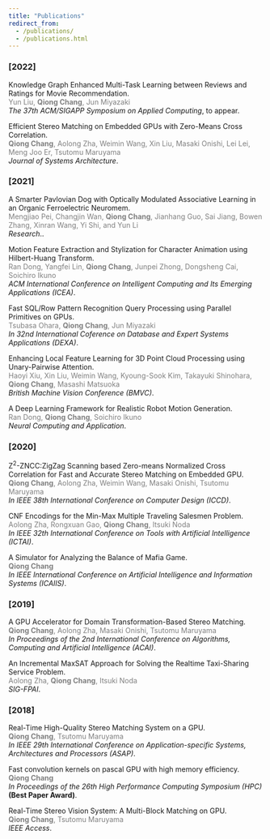 ```yaml
---
title: "Publications"
redirect_from: 
  - /publications/
  - /publications.html
---
```

### [2022]
Knowledge Graph Enhanced Multi-Task Learning between Reviews and Ratings for Movie Recommendation.<br />
<span style="color:gray">Yun Liu, **Qiong Chang**, Jun Miyazaki</span><br />
_The 37th ACM/SIGAPP Symposium on Applied Computing_, to appear.


Efficient Stereo Matching on Embedded GPUs with Zero-Means Cross Correlation.<br />
<span style="color:gray">**Qiong Chang**, Aolong Zha, Weimin Wang, Xin Liu, Masaki Onishi, Lei Lei, Meng Joo Er, Tsutomu Maruyama</span><br />
_Journal of Systems Architecture_.

### [2021]
A Smarter Pavlovian Dog with Optically Modulated Associative Learning in an Organic Ferroelectric Neuromem.<br />
<span style="color:gray">Mengjiao Pei, Changjin Wan, **Qiong Chang**, Jianhang Guo, Sai Jiang, Bowen Zhang, Xinran Wang, Yi Shi, and Yun Li</span><br /> 
_Research_..


Motion Feature Extraction and Stylization for Character Animation using Hilbert-Huang Transform.<br />
<span style="color:gray">Ran Dong, Yangfei Lin, **Qiong Chang**, Junpei Zhong, Dongsheng Cai, Soichiro Ikuno</span><br />
_ACM International Conference on Intelligent Computing and Its Emerging Applications (ICEA)_.


Fast SQL/Row Pattern Recognition Query Processing using Parallel Primitives on GPUs.<br /> 
<span style="color:gray">Tsubasa Ohara, **Qiong Chang**, Jun Miyazaki</span><br /> 
_In 32nd International Coference on Database and Expert Systems Applications (DEXA)_.

Enhancing Local Feature Learning for 3D Point Cloud Processing using Unary-Pairwise Attention.<br />
<span style="color:gray">Haoyi Xiu, Xin Liu, Weimin Wang, Kyoung-Sook Kim, Takayuki Shinohara, **Qiong Chang**, Masashi Matsuoka</span><br />
 _British Machine Vision Conference (BMVC)_.

A Deep Learning Framework for Realistic Robot Motion Generation.<br />
<span style="color:gray">Ran Dong, **Qiong Chang**, Soichiro Ikuno</span><br />
_Neural Computing and Application_.

### [2020]
 
Z<sup>2</sup>-ZNCC:ZigZag Scanning based Zero-means Normalized Cross Correlation for Fast and Accurate Stereo Matching on Embedded GPU.<br />
<span style="color:gray">**Qiong Chang**, Aolong Zha, Weimin Wang, Masaki Onishi, Tsutomu Maruyama</span><br /> 
  _In IEEE 38th International Conference on Computer Design (ICCD)_.


CNF Encodings for the Min-Max Multiple Traveling Salesmen Problem.<br />
<span style="color:gray">Aolong Zha, Rongxuan Gao, **Qiong Chang**, Itsuki Noda</span><br /> 
  _In IEEE 32th International Conference on Tools with Artificial Intelligence (ICTAI)_.


A Simulator for Analyzing the Balance of Mafia Game.<br />
<span style="color:gray">**Qiong Chang**</span><br /> 
  _In IEEE International Conference on Artificial Intelligence and Information Systems (ICAIIS)_.

### [2019]

A GPU Accelerator for Domain Transformation-Based Stereo Matching.<br />
<span style="color:gray">**Qiong Chang**, Aolong Zha, Masaki Onishi, Tsutomu Maruyama</span><br /> 
  _In Proceedings of the 2nd International Conference on Algorithms, Computing and Artificial Intelligence (ACAI)_.

An Incremental MaxSAT Approach for Solving the Realtime Taxi-Sharing Service Problem.<br />
<span style="color:gray">Aolong Zha, **Qiong Chang**, Itsuki Noda</span><br /> 
  _SIG-FPAI_.


### [2018]


Real-Time High-Quality Stereo Matching System on a GPU.<br />
<span style="color:gray">**Qiong Chang**, Tsutomu Maruyama</span><br /> 
  _In IEEE 29th International Conference on Application-specific Systems, Architectures and Processors (ASAP)_.


Fast convolution kernels on pascal GPU with high memory efficiency.<br />
<span style="color:gray">**Qiong Chang**</span><br /> 
  _In Proceedings of the 26th High Performance Computing Symposium (HPC)_ **(Best Paper Award)**.

Real-Time Stereo Vision System: A Multi-Block Matching on GPU.<br />
<span style="color:gray">**Qiong Chang**, Tsutomu Maruyama</span><br /> 
  _IEEE Access_.

